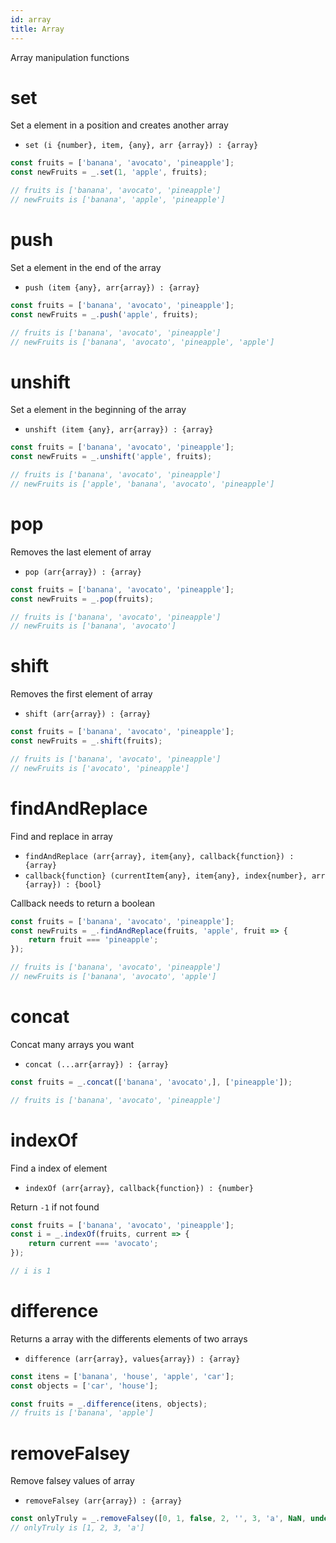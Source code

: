 ```yaml
---
id: array
title: Array
---
```

Array manipulation functions

# set
Set a element in a position and creates another array

 - `set (i {number}, item, {any}, arr {array}) : {array}`

```js
const fruits = ['banana', 'avocato', 'pineapple'];
const newFruits = _.set(1, 'apple', fruits);

// fruits is ['banana', 'avocato', 'pineapple']
// newFruits is ['banana', 'apple', 'pineapple']
```

# push
Set a element in the end of the array

 - `push (item {any}, arr{array}) : {array}`

```js
const fruits = ['banana', 'avocato', 'pineapple'];
const newFruits = _.push('apple', fruits);

// fruits is ['banana', 'avocato', 'pineapple']
// newFruits is ['banana', 'avocato', 'pineapple', 'apple']
```
# unshift
Set a element in the beginning of the array

 - `unshift (item {any}, arr{array}) : {array}`

```js
const fruits = ['banana', 'avocato', 'pineapple'];
const newFruits = _.unshift('apple', fruits);

// fruits is ['banana', 'avocato', 'pineapple']
// newFruits is ['apple', 'banana', 'avocato', 'pineapple']
```

# pop
Removes the last element of array

 - `pop (arr{array}) : {array}`

```js
const fruits = ['banana', 'avocato', 'pineapple'];
const newFruits = _.pop(fruits);

// fruits is ['banana', 'avocato', 'pineapple']
// newFruits is ['banana', 'avocato']
```
# shift
Removes the first element of array

 - `shift (arr{array}) : {array}`

```js
const fruits = ['banana', 'avocato', 'pineapple'];
const newFruits = _.shift(fruits);

// fruits is ['banana', 'avocato', 'pineapple']
// newFruits is ['avocato', 'pineapple']
```

# findAndReplace
Find and replace in array
 - `findAndReplace (arr{array}, item{any}, callback{function}) : {array}`
 - `callback{function} (currentItem{any}, item{any}, index{number}, arr {array}) : {bool}`

Callback needs to return a boolean

```js
const fruits = ['banana', 'avocato', 'pineapple'];
const newFruits = _.findAndReplace(fruits, 'apple', fruit => {
    return fruit === 'pineapple';
});

// fruits is ['banana', 'avocato', 'pineapple']
// newFruits is ['banana', 'avocato', 'apple']
```
# concat
Concat many arrays you want

 - `concat (...arr{array}) : {array}`

```js
const fruits = _.concat(['banana', 'avocato',], ['pineapple']);

// fruits is ['banana', 'avocato', 'pineapple']
```
# indexOf
Find a index of element

 - `indexOf (arr{array}, callback{function}) : {number}`

Return `-1` if not found

```js
const fruits = ['banana', 'avocato', 'pineapple'];
const i = _.indexOf(fruits, current => {
    return current === 'avocato';
});

// i is 1
```
# difference
Returns a array with the differents elements of two arrays

 - `difference (arr{array}, values{array}) : {array}`

```js
const itens = ['banana', 'house', 'apple', 'car'];
const objects = ['car', 'house'];

const fruits = _.difference(itens, objects);
// fruits is ['banana', 'apple']
```

# removeFalsey
Remove falsey values of array

 - `removeFalsey (arr{array}) : {array}`

```js
const onlyTruly = _.removeFalsey([0, 1, false, 2, '', 3, 'a', NaN, undefined]);
// onlyTruly is [1, 2, 3, 'a']
```
